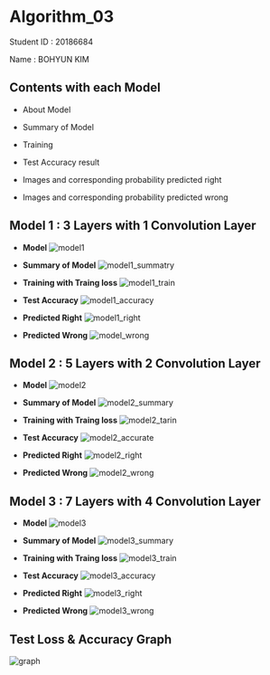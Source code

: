 # Algorithm_03
Student ID : 20186684

Name : BOHYUN KIM

## Contents with each Model
  * About Model
  
  * Summary of Model
  
  * Training
  
  * Test Accuracy result
  
  * Images and corresponding probability predicted right
   
  * Images and corresponding probability predicted wrong


## Model 1 : 3 Layers with 1 Convolution Layer
 * **Model**
  ![model1](https://user-images.githubusercontent.com/39620387/82724169-25a71a80-9d0f-11ea-8be7-27f2e2cf7f8b.JPG)

 * **Summary of Model**
  ![model1_summatry](https://user-images.githubusercontent.com/39620387/82724178-3a83ae00-9d0f-11ea-8ffb-a4b879026f1c.JPG)

 * **Training with Traing loss**
  ![model1_train](https://user-images.githubusercontent.com/39620387/82724187-4c655100-9d0f-11ea-8558-c645e67147e4.JPG)
 
 * **Test Accuracy**
   ![model1_accuracy](https://user-images.githubusercontent.com/39620387/82724192-55eeb900-9d0f-11ea-9327-b5a8d10457bd.JPG)

 * **Predicted Right**
  ![model1_right](https://user-images.githubusercontent.com/39620387/82724196-60a94e00-9d0f-11ea-92e7-caf1b34a1740.JPG)

 * **Predicted Wrong**
  ![model_wrong](https://user-images.githubusercontent.com/39620387/82724202-6868f280-9d0f-11ea-80c0-5618927ef3bf.JPG)


## Model 2 : 5 Layers with 2 Convolution Layer
 * **Model**
  ![model2](https://user-images.githubusercontent.com/39620387/82724384-b4686700-9d10-11ea-993f-17c4e1a1fad8.JPG)

 * **Summary of Model**
  ![model2_summary](https://user-images.githubusercontent.com/39620387/82724812-b5e75e80-9d13-11ea-8d3e-4bfbd73193cb.JPG)

 * **Training with Traing loss**
  ![model2_tarin](https://user-images.githubusercontent.com/39620387/82724828-c39ce400-9d13-11ea-8f68-1d681b0b17d5.JPG)
 
 * **Test Accuracy**
   ![model2_accurate](https://user-images.githubusercontent.com/39620387/82724836-ce577900-9d13-11ea-9885-db7a88523158.JPG)

 * **Predicted Right**
   ![model2_right](https://user-images.githubusercontent.com/39620387/82724842-d8797780-9d13-11ea-8cf5-51868979db89.JPG)

 * **Predicted Wrong**
   ![model2_wrong](https://user-images.githubusercontent.com/39620387/82724859-ee873800-9d13-11ea-9b24-b80223307471.JPG)


## Model 3 : 7 Layers with 4 Convolution Layer
 * **Model**
   ![model3](https://user-images.githubusercontent.com/39620387/82724468-6738c500-9d11-11ea-85d3-75629c5f20c1.JPG)

 * **Summary of Model**
   ![model3_summary](https://user-images.githubusercontent.com/39620387/82724480-73bd1d80-9d11-11ea-89a8-8d38f1cc7ee2.JPG)

 * **Training with Traing loss**
   ![model3_train](https://user-images.githubusercontent.com/39620387/82724487-7c155880-9d11-11ea-96fa-cdeee8f1be50.JPG)

 * **Test Accuracy**
   ![model3_accuracy](https://user-images.githubusercontent.com/39620387/82724495-8899b100-9d11-11ea-9bd7-9d9dec723163.JPG)

 * **Predicted Right**
   ![model3_right](https://user-images.githubusercontent.com/39620387/82724501-90f1ec00-9d11-11ea-89e6-78cdab17a3c7.JPG)

 * **Predicted Wrong**
   ![model3_wrong](https://user-images.githubusercontent.com/39620387/82724505-994a2700-9d11-11ea-9ad5-0af2a4b7c601.JPG)
   
 ## Test Loss & Accuracy Graph
 ![graph](https://user-images.githubusercontent.com/39620387/82725098-96513580-9d15-11ea-9aea-50add9f960f0.png)

